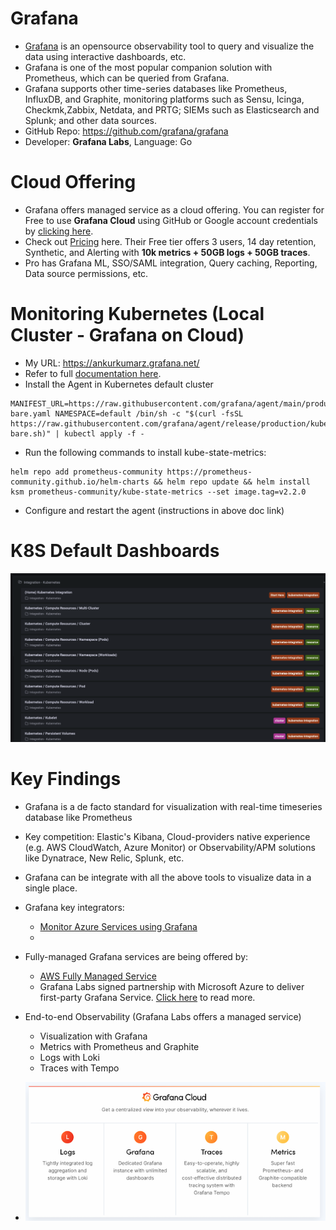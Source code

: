 # Grafana
- [Grafana](https://grafana.com/) is an opensource observability tool to query and visualize the data using interactive dashboards, etc.
- Grafana is one of the most popular companion solution with Prometheus, which can be queried from Grafana.
- Grafana supports other time-series databases like Prometheus,  InfluxDB, and Graphite, monitoring platforms such as Sensu, Icinga, Checkmk,Zabbix, Netdata, and PRTG; SIEMs such as Elasticsearch and Splunk; and other data sources.
- GitHub Repo: https://github.com/grafana/grafana
- Developer: **Grafana Labs**, Language: Go
# Cloud Offering
- Grafana offers managed service as a cloud offering. You can register for Free to use **Grafana Cloud** using GitHub or Google account credentials by [clicking here](https://grafana.com/auth/sign-in/?plcmt=top-nav&cta=myaccount).
- Check out [Pricing](https://grafana.com/pricing/) here. Their Free tier offers 3 users, 14 day retention, Synthetic, and Alerting with **10k metrics + 50GB logs + 50GB traces**.
- Pro has Grafana ML, SSO/SAML integration, Query caching, Reporting, Data source permissions, etc.


# Monitoring Kubernetes (Local Cluster - Grafana on Cloud)
- My URL: https://ankurkumarz.grafana.net/
- Refer to full [documentation here](https://ankurkumarz.grafana.net/a/grafana-easystart-app/kubernetes).
- Install the Agent in Kubernetes default cluster
```
MANIFEST_URL=https://raw.githubusercontent.com/grafana/agent/main/production/kubernetes/agent-bare.yaml NAMESPACE=default /bin/sh -c "$(curl -fsSL https://raw.githubusercontent.com/grafana/agent/release/production/kubernetes/install-bare.sh)" | kubectl apply -f -
```

- Run the following commands to install kube-state-metrics:
```
helm repo add prometheus-community https://prometheus-community.github.io/helm-charts && helm repo update && helm install ksm prometheus-community/kube-state-metrics --set image.tag=v2.2.0
```
- Configure and restart the agent (instructions in above doc link)

# K8S Default Dashboards

![Kubernetes](images/K8S-Grafana-Dashboards.png)

# Key Findings
- Grafana is a de facto standard for visualization with real-time timeseries database like Prometheus
- Key competition: Elastic's Kibana, Cloud-providers native experience (e.g. AWS CloudWatch, Azure Monitor) or Observability/APM solutions like Dynatrace, New Relic, Splunk, etc.
- Grafana can be integrate with all the above tools to visualize data in a single place.
- Grafana key integrators:
  - [Monitor Azure Services using Grafana](https://docs.microsoft.com/en-us/azure/azure-monitor/visualize/grafana-plugin)
  - 
- Fully-managed Grafana services are being offered by:
  - [AWS Fully Managed Service](https://aws.amazon.com/grafana/)
  - Grafana Labs signed partnership with Microsoft Azure to deliver first-party Grafana Service. [Click here](https://grafana.com/about/press/2021/11/10/grafana-labs-and-microsoft-partner-to-deliver-new-first-party-microsoft-azure-service/) to read more.

- End-to-end Observability (Grafana Labs offers a managed service)
  - Visualization with Grafana
  - Metrics with Prometheus and Graphite
  - Logs with Loki
  - Traces with Tempo
- ![Grafana Cloud](images/grafana-cloud.png)